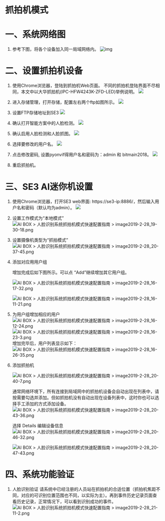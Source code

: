 # 抓拍机模式

# 一、系统网络图

1. 参考下图，将各个设备加入同一局域网络内。
   ![img](../../../imgs/wang-luo-zhua-pai-ji.png)

# 二、设置抓拍机设备

1. 使用Chrome浏览器，登陆到抓拍机Web页面。
   不同的抓拍机登陆界面不尽相同，本文中以大华抓拍机(IPC-HFW4243K-ZFD-LED)举例说明。
   ![](../../../imgs/image2019-2-28_20-52-29.png)

2. 进入存储管理，打开存储，配置左右两个ftp如图所示。
   ![](../../../imgs/image2019-3-7_14-19-30.png)

3. 设置FTP存储地址到SE3
   ![](../../../imgs/image2019-2-28_21-7-14.png)

4. 确认打开智能方案中的人脸检测。
   ![](../../../imgs/image2019-3-7_14-12-38.png)

5. 确认启用人脸检测和人脸抓图。
   ![](../../../imgs/image2019-3-7_14-20-47.png)

6. 选择要修改的用户名。
   ![](../../../imgs/image2019-3-6_16-11-36.png)

7. 点击修改密码, 设置pyonvif得用户名和密码为：admin 和 bitmain2018。
   ![](../../../imgs/image2019-3-7_17-32-46.png)

8. 重启抓拍机。

   



# 三、SE3 AI迷你机设置

1. 使用Chrome浏览器，打开SE3 web界面: https://se3-ip:8886/，然后输入用户名和密码（默认均为admin）。
   ![](../../../imgs/image2019-2-28_15-51-13.png)

2. 设置工作模式为“本地模式”
   ![AI BOX > 人脸识别系统抓拍机模式快速配置指南 > image2019-2-28_19-30-18.png](../../../imgs/image2019-2-28_19-30-18.png)

3. 设置摄像机类型为“抓拍模式”
   ![AI BOX > 人脸识别系统抓拍机模式快速配置指南 > image2019-2-28_20-37-45.png](../../../imgs/image2019-2-28_20-37-45.png?version=1&modificationDate=1551357465000&api=v2)

4. 添加对应用用户组

   

   增加完成后如下图所示。可以点 “Add”继续增加其它用户组。

   ![AI BOX > 人脸识别系统抓拍机模式快速配置指南 > image2019-2-28_16-17-32.png](../../../imgs/image2019-2-28_16-17-32.png)

   ![AI BOX > 人脸识别系统抓拍机模式快速配置指南 > image2019-2-28_16-11-21.png](../../../imgs/image2019-2-28_16-11-21.png)

5. 为用户组增加相应的用户
   ![AI BOX > 人脸识别系统抓拍机模式快速配置指南 > image2019-2-28_16-12-24.png](../../../imgs/image2019-2-28_16-12-24.png)
   ![AI BOX > 人脸识别系统抓拍机模式快速配置指南 > image2019-2-28_16-23-3.png](../../../imgs/image2019-2-28_16-23-3.png)
   增加完毕后，用户列表显示如下：
   ![AI BOX > 人脸识别系统抓拍机模式快速配置指南 > image2019-2-28_16-26-35.png](../../../imgs/image2019-2-28_16-26-35.png)

6. 添加抓拍机

   ![AI BOX > 人脸识别系统抓拍机模式快速配置指南 > image2019-2-28_20-40-7.png](../../../imgs/image2019-2-28_20-40-7.png)

   通常网络环境下，所有连接到局域网中的抓拍机设备会自动出现在列表中，请按需要勾选并添加。但如抓拍机没有自动出现在设备列表中，这时你也可以选择手工添加的方式添加设备。
   ![AI BOX > 人脸识别系统抓拍机模式快速配置指南 > image2019-2-28_20-43-36.png](../../../imgs/image2019-2-28_20-43-36.png)

   选择 Details 编辑设备信息
   ![AI BOX > 人脸识别系统抓拍机模式快速配置指南 > image2019-2-28_20-46-32.png](../../../imgs/image2019-2-28_20-46-32.png)

   ![AI BOX > 人脸识别系统抓拍机模式快速配置指南 > image2019-2-28_20-47-43.png](../../../imgs/image2019-2-28_20-47-43.png)

# 四、系统功能验证

1. 人脸识别验证
   请系统中已经注册的人员站在抓拍机的合适位置（抓拍机焦距不同，对应的可识别位置范围也不同，以实际为主）。再到事件历史记录页面查看历史记录，正常情况下，可以看到识别成功的事件。
   ![AI BOX > 人脸识别系统抓拍机模式快速配置指南 > image2019-2-28_21-11-2.png](../../../imgs/151566441615_.pic_hd.jpg)